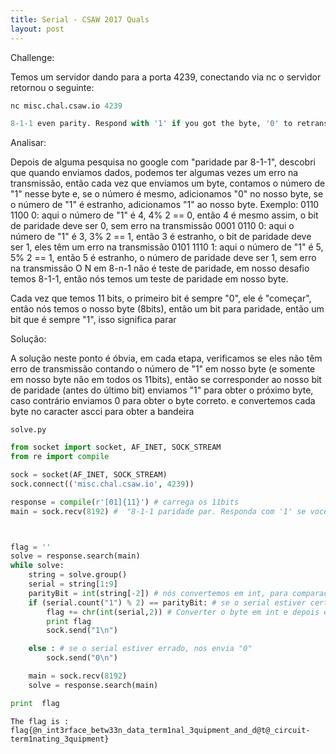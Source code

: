 ```yaml
---
title: Serial - CSAW 2017 Quals
layout: post
---
```


Challenge:

Temos um servidor dando para a porta 4239, conectando via nc o servidor retornou o seguinte:
``` python
nc misc.chal.csaw.io 4239
```

``` python
8-1-1 even parity. Respond with '1' if you got the byte, '0' to retransmit. 00110011101
```

Analisar:

Depois de alguma pesquisa no google com "paridade par 8-1-1", descobri  que quando enviamos dados, podemos ter algumas vezes um erro na transmissão, então cada vez que enviamos um byte, contamos o número de "1" nesse byte e, se o número é mesmo, adicionamos "0" no nosso byte, se o número de "1" é estranho, adicionamos "1" ao nosso byte.
Exemplo:
0110 1100 0: aqui o número de "1" é 4, 4% 2 == 0, então 4 é mesmo assim, o bit de paridade deve ser 0, sem erro na transmissão
0001 0110 0: aqui o número de "1" é 3, 3% 2 == 1, então 3 é estranho, o bit de paridade deve ser 1, eles têm um erro na transmissão
0101 1110 1: aqui o número de "1" é 5, 5% 2 == 1, então 5 é estranho, o número de paridade deve ser 1, sem erro na transmissão
O N em 8-n-1 não é teste de paridade, em nosso desafio temos 8-1-1, então nós temos um teste de paridade em nosso byte.

Cada vez que temos 11 bits, o primeiro bit é sempre "0", ele é "começar", então nós temos o nosso byte (8bits), então um bit para paridade, então um bit que é sempre "1", isso significa parar

Solução:

A solução neste ponto é óbvia, em cada etapa, verificamos se eles não têm erro de transmissão contando o número de "1" em nosso byte (e somente em nosso byte não em todos os 11bits), então se corresponder ao nosso bit de paridade (antes do último bit) enviamos "1" para obter o próximo byte, caso contrário enviamos 0 para obter o byte correto.
e convertemos cada byte no caracter ascci para obter a bandeira

`solve.py`
``` python
from socket import socket, AF_INET, SOCK_STREAM
from re import compile

sock = socket(AF_INET, SOCK_STREAM)
sock.connect(('misc.chal.csaw.io', 4239))

response = compile(r'[01]{11}') # carrega os 11bits
main = sock.recv(8192) #  "8-1-1 paridade par. Responda com '1' se você obteve o byte, '0' para retransmitir.



flag = ''
solve = response.search(main)
while solve:
    string = solve.group()
    serial = string[1:9]
    parityBit = int(string[-2]) # nós convertemos em int, para comparação
    if (serial.count("1") % 2) == parityBit: # se o serial estiver certo nos envia "1"
        flag += chr(int(serial,2)) # Converter o byte em int e depois em ascii
        print flag
        sock.send("1\n")    

    else : # se o serial estiver errado, nos envia "0"
        sock.send("0\n")

    main = sock.recv(8192)
    solve = response.search(main)

print  flag
```

`The flag is : flag{@n_int3rface_betw33n_data_term1nal_3quipment_and_d@t@_circuit-term1nating_3quipment}`